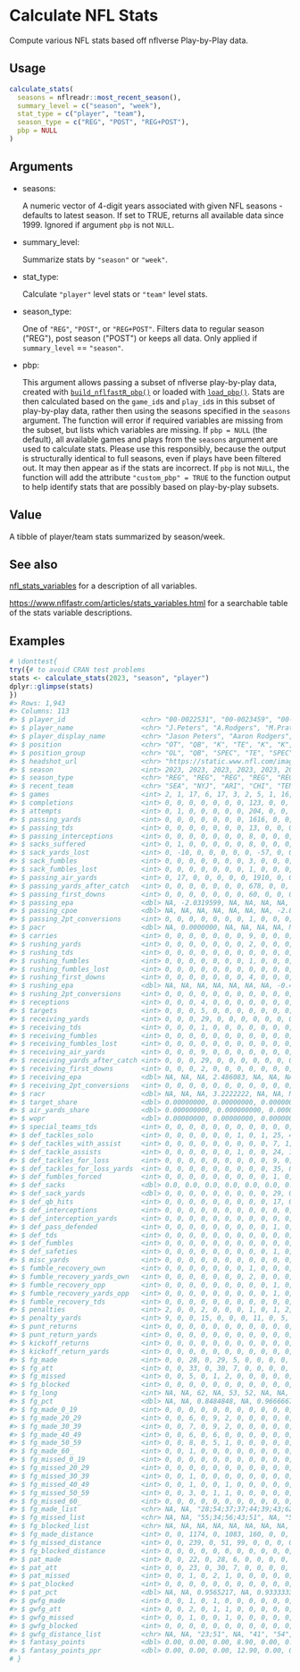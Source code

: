 # Calculate NFL Stats

Compute various NFL stats based off nflverse Play-by-Play data.

## Usage

``` r
calculate_stats(
  seasons = nflreadr::most_recent_season(),
  summary_level = c("season", "week"),
  stat_type = c("player", "team"),
  season_type = c("REG", "POST", "REG+POST"),
  pbp = NULL
)
```

## Arguments

- seasons:

  A numeric vector of 4-digit years associated with given NFL seasons -
  defaults to latest season. If set to TRUE, returns all available data
  since 1999. Ignored if argument `pbp` is not `NULL`.

- summary_level:

  Summarize stats by `"season"` or `"week"`.

- stat_type:

  Calculate `"player"` level stats or `"team"` level stats.

- season_type:

  One of `"REG"`, `"POST"`, or `"REG+POST"`. Filters data to regular
  season ("REG"), post season ("POST") or keeps all data. Only applied
  if `summary_level` == `"season"`.

- pbp:

  This argument allows passing a subset of nflverse play-by-play data,
  created with
  [`build_nflfastR_pbp()`](https://nflfastr.com/reference/build_nflfastR_pbp.md)
  or loaded with
  [`load_pbp()`](https://nflreadr.nflverse.com/reference/load_pbp.html).
  Stats are then calculated based on the `game_id`s and `play_id`s in
  this subset of play-by-play data, rather then using the seasons
  specified in the `seasons` argument. The function will error if
  required variables are missing from the subset, but lists which
  variables are missing. If `pbp = NULL` (the default), all available
  games and plays from the `seasons` argument are used to calculate
  stats. Please use this responsibly, because the output is structurally
  identical to full seasons, even if plays have been filtered out. It
  may then appear as if the stats are incorrect. If `pbp` is not `NULL`,
  the function will add the attribute `"custom_pbp" = TRUE` to the
  function output to help identify stats that are possibly based on
  play-by-play subsets.

## Value

A tibble of player/team stats summarized by season/week.

## See also

[nfl_stats_variables](https://nflfastr.com/reference/nfl_stats_variables.md)
for a description of all variables.

<https://www.nflfastr.com/articles/stats_variables.html> for a
searchable table of the stats variable descriptions.

## Examples

``` r
# \donttest{
try({# to avoid CRAN test problems
stats <- calculate_stats(2023, "season", "player")
dplyr::glimpse(stats)
})
#> Rows: 1,943
#> Columns: 113
#> $ player_id                   <chr> "00-0022531", "00-0023459", "00-0023853", …
#> $ player_name                 <chr> "J.Peters", "A.Rodgers", "M.Prater", "M.Le…
#> $ player_display_name         <chr> "Jason Peters", "Aaron Rodgers", "Matt Pra…
#> $ position                    <chr> "OT", "QB", "K", "TE", "K", "K", "LS", "QB…
#> $ position_group              <chr> "OL", "QB", "SPEC", "TE", "SPEC", "SPEC", …
#> $ headshot_url                <chr> "https://static.www.nfl.com/image/upload/f…
#> $ season                      <int> 2023, 2023, 2023, 2023, 2023, 2023, 2023, …
#> $ season_type                 <chr> "REG", "REG", "REG", "REG", "REG", "REG", …
#> $ recent_team                 <chr> "SEA", "NYJ", "ARI", "CHI", "TEN", "NYG", …
#> $ games                       <int> 2, 1, 17, 6, 17, 3, 2, 5, 1, 16, 5, 15, 2,…
#> $ completions                 <int> 0, 0, 0, 0, 0, 0, 0, 123, 0, 0, 0, 326, 23…
#> $ attempts                    <int> 0, 1, 0, 0, 0, 0, 0, 204, 0, 0, 0, 521, 42…
#> $ passing_yards               <int> 0, 0, 0, 0, 0, 0, 0, 1616, 0, 0, 0, 3965, …
#> $ passing_tds                 <int> 0, 0, 0, 0, 0, 0, 0, 13, 0, 0, 0, 24, 0, 0…
#> $ passing_interceptions       <int> 0, 0, 0, 0, 0, 0, 0, 8, 0, 0, 0, 11, 2, 0,…
#> $ sacks_suffered              <int> 0, 1, 0, 0, 0, 0, 0, 8, 0, 0, 0, 30, 1, 0,…
#> $ sack_yards_lost             <int> 0, -10, 0, 0, 0, 0, 0, -57, 0, 0, 0, -205,…
#> $ sack_fumbles                <int> 0, 0, 0, 0, 0, 0, 0, 3, 0, 0, 0, 0, 0, 0, …
#> $ sack_fumbles_lost           <int> 0, 0, 0, 0, 0, 0, 0, 1, 0, 0, 0, 0, 0, 0, …
#> $ passing_air_yards           <int> 0, 17, 0, 0, 0, 0, 0, 1910, 0, 0, 0, 4033,…
#> $ passing_yards_after_catch   <int> 0, 0, 0, 0, 0, 0, 0, 678, 0, 0, 0, 1890, 8…
#> $ passing_first_downs         <int> 0, 0, 0, 0, 0, 0, 0, 60, 0, 0, 0, 187, 14,…
#> $ passing_epa                 <dbl> NA, -2.0319599, NA, NA, NA, NA, NA, -0.554…
#> $ passing_cpoe                <dbl> NA, NA, NA, NA, NA, NA, NA, -2.875606, NA,…
#> $ passing_2pt_conversions     <int> 0, 0, 0, 0, 0, 0, 0, 1, 0, 0, 0, 1, 0, 0, …
#> $ pacr                        <dbl> NA, 0.0000000, NA, NA, NA, NA, NA, 0.84607…
#> $ carries                     <int> 0, 0, 0, 0, 0, 0, 0, 9, 0, 0, 0, 21, 3, 0,…
#> $ rushing_yards               <int> 0, 0, 0, 0, 0, 0, 0, 2, 0, 0, 0, 65, -3, 0…
#> $ rushing_tds                 <int> 0, 0, 0, 0, 0, 0, 0, 0, 0, 0, 0, 0, 0, 0, …
#> $ rushing_fumbles             <int> 0, 0, 0, 0, 0, 0, 0, 1, 0, 0, 0, 0, 0, 0, …
#> $ rushing_fumbles_lost        <int> 0, 0, 0, 0, 0, 0, 0, 0, 0, 0, 0, 0, 0, 0, …
#> $ rushing_first_downs         <int> 0, 0, 0, 0, 0, 0, 0, 4, 0, 0, 0, 4, 0, 0, …
#> $ rushing_epa                 <dbl> NA, NA, NA, NA, NA, NA, NA, -0.469946, NA,…
#> $ rushing_2pt_conversions     <int> 0, 0, 0, 0, 0, 0, 0, 0, 0, 0, 0, 0, 0, 0, …
#> $ receptions                  <int> 0, 0, 0, 4, 0, 0, 0, 0, 0, 0, 0, 0, 0, 0, …
#> $ targets                     <int> 0, 0, 0, 5, 0, 0, 0, 0, 0, 0, 0, 0, 0, 0, …
#> $ receiving_yards             <int> 0, 0, 0, 29, 0, 0, 0, 0, 0, 0, 0, 0, 0, 0,…
#> $ receiving_tds               <int> 0, 0, 0, 1, 0, 0, 0, 0, 0, 0, 0, 0, 0, 0, …
#> $ receiving_fumbles           <int> 0, 0, 0, 0, 0, 0, 0, 0, 0, 0, 0, 0, 0, 0, …
#> $ receiving_fumbles_lost      <int> 0, 0, 0, 0, 0, 0, 0, 0, 0, 0, 0, 0, 0, 0, …
#> $ receiving_air_yards         <int> 0, 0, 0, 9, 0, 0, 0, 0, 0, 0, 0, 0, 0, 0, …
#> $ receiving_yards_after_catch <int> 0, 0, 0, 29, 0, 0, 0, 0, 0, 0, 0, 0, 0, 0,…
#> $ receiving_first_downs       <int> 0, 0, 0, 2, 0, 0, 0, 0, 0, 0, 0, 0, 0, 0, …
#> $ receiving_epa               <dbl> NA, NA, NA, 2.486083, NA, NA, NA, NA, NA, …
#> $ receiving_2pt_conversions   <int> 0, 0, 0, 0, 0, 0, 0, 0, 0, 0, 0, 1, 0, 0, …
#> $ racr                        <dbl> NA, NA, NA, 3.2222222, NA, NA, NA, NA, NA,…
#> $ target_share                <dbl> 0.00000000, 0.00000000, 0.00000000, 0.0104…
#> $ air_yards_share             <dbl> 0.000000000, 0.000000000, 0.000000000, 0.0…
#> $ wopr                        <dbl> 0.00000000, 0.00000000, 0.00000000, 0.0173…
#> $ special_teams_tds           <int> 0, 0, 0, 0, 0, 0, 0, 0, 0, 0, 0, 0, 0, 0, …
#> $ def_tackles_solo            <int> 0, 0, 0, 0, 0, 0, 1, 0, 1, 25, 4, 0, 0, 0,…
#> $ def_tackles_with_assist     <int> 0, 0, 0, 0, 0, 0, 0, 0, 0, 7, 1, 0, 0, 0, …
#> $ def_tackle_assists          <int> 0, 0, 0, 0, 0, 0, 1, 0, 0, 24, 1, 0, 0, 0,…
#> $ def_tackles_for_loss        <int> 0, 0, 0, 0, 0, 0, 0, 0, 0, 9, 0, 0, 0, 0, …
#> $ def_tackles_for_loss_yards  <int> 0, 0, 0, 0, 0, 0, 0, 0, 0, 35, 0, 0, 0, 0,…
#> $ def_fumbles_forced          <int> 0, 0, 0, 0, 0, 0, 0, 0, 0, 1, 0, 0, 0, 0, …
#> $ def_sacks                   <dbl> 0.0, 0.0, 0.0, 0.0, 0.0, 0.0, 0.0, 0.0, 0.…
#> $ def_sack_yards              <dbl> 0, 0, 0, 0, 0, 0, 0, 0, 0, 29, 0, 0, 0, 0,…
#> $ def_qb_hits                 <int> 0, 0, 0, 0, 0, 0, 0, 0, 0, 17, 0, 0, 0, 0,…
#> $ def_interceptions           <int> 0, 0, 0, 0, 0, 0, 0, 0, 0, 0, 0, 0, 0, 0, …
#> $ def_interception_yards      <int> 0, 0, 0, 0, 0, 0, 0, 0, 0, 0, 0, 0, 0, 0, …
#> $ def_pass_defended           <int> 0, 0, 0, 0, 0, 0, 0, 0, 0, 1, 0, 0, 0, 0, …
#> $ def_tds                     <int> 0, 0, 0, 0, 0, 0, 0, 0, 0, 0, 0, 0, 0, 0, …
#> $ def_fumbles                 <int> 0, 0, 0, 0, 0, 0, 0, 0, 0, 0, 0, 0, 0, 0, …
#> $ def_safeties                <int> 0, 0, 0, 0, 0, 0, 0, 0, 0, 1, 0, 0, 0, 0, …
#> $ misc_yards                  <int> 0, 0, 0, 0, 0, 0, 0, 0, 0, 0, 0, 0, 0, 0, …
#> $ fumble_recovery_own         <int> 0, 0, 0, 0, 0, 0, 0, 1, 0, 0, 0, 0, 0, 0, …
#> $ fumble_recovery_yards_own   <int> 0, 0, 0, 0, 0, 0, 0, 2, 0, 0, 0, 0, 0, 0, …
#> $ fumble_recovery_opp         <int> 0, 0, 0, 0, 0, 0, 0, 0, 0, 1, 0, 0, 0, 0, …
#> $ fumble_recovery_yards_opp   <int> 0, 0, 0, 0, 0, 0, 0, 0, 0, 1, 0, 0, 0, 0, …
#> $ fumble_recovery_tds         <int> 0, 0, 0, 0, 0, 0, 0, 0, 0, 0, 0, 0, 0, 0, …
#> $ penalties                   <int> 2, 0, 0, 2, 0, 0, 0, 1, 0, 1, 2, 3, 0, 0, …
#> $ penalty_yards               <int> 9, 0, 0, 15, 0, 0, 0, 11, 0, 5, 15, 32, 0,…
#> $ punt_returns                <int> 0, 0, 0, 0, 0, 0, 0, 0, 0, 0, 0, 0, 0, 0, …
#> $ punt_return_yards           <int> 0, 0, 0, 0, 0, 0, 0, 0, 0, 0, 0, 0, 0, 0, …
#> $ kickoff_returns             <int> 0, 0, 0, 0, 0, 0, 0, 0, 0, 0, 0, 0, 0, 0, …
#> $ kickoff_return_yards        <int> 0, 0, 0, 0, 0, 0, 0, 0, 0, 0, 0, 0, 0, 0, …
#> $ fg_made                     <int> 0, 0, 28, 0, 29, 5, 0, 0, 0, 0, 0, 0, 0, 1…
#> $ fg_att                      <int> 0, 0, 33, 0, 30, 7, 0, 0, 0, 0, 0, 0, 0, 1…
#> $ fg_missed                   <int> 0, 0, 5, 0, 1, 2, 0, 0, 0, 0, 0, 0, 0, 5, …
#> $ fg_blocked                  <int> 0, 0, 0, 0, 0, 0, 0, 0, 0, 0, 0, 0, 0, 1, …
#> $ fg_long                     <int> NA, NA, 62, NA, 53, 52, NA, NA, NA, NA, NA…
#> $ fg_pct                      <dbl> NA, NA, 0.8484848, NA, 0.9666667, 0.714285…
#> $ fg_made_0_19                <int> 0, 0, 0, 0, 0, 0, 0, 0, 0, 0, 0, 0, 0, 0, …
#> $ fg_made_20_29               <int> 0, 0, 6, 0, 9, 2, 0, 0, 0, 0, 0, 0, 0, 2, …
#> $ fg_made_30_39               <int> 0, 0, 7, 0, 9, 2, 0, 0, 0, 0, 0, 0, 0, 3, …
#> $ fg_made_40_49               <int> 0, 0, 6, 0, 6, 0, 0, 0, 0, 0, 0, 0, 0, 3, …
#> $ fg_made_50_59               <int> 0, 0, 8, 0, 5, 1, 0, 0, 0, 0, 0, 0, 0, 3, …
#> $ fg_made_60_                 <int> 0, 0, 1, 0, 0, 0, 0, 0, 0, 0, 0, 0, 0, 0, …
#> $ fg_missed_0_19              <int> 0, 0, 0, 0, 0, 0, 0, 0, 0, 0, 0, 0, 0, 0, …
#> $ fg_missed_20_29             <int> 0, 0, 0, 0, 0, 0, 0, 0, 0, 0, 0, 0, 0, 0, …
#> $ fg_missed_30_39             <int> 0, 0, 1, 0, 0, 0, 0, 0, 0, 0, 0, 0, 0, 2, …
#> $ fg_missed_40_49             <int> 0, 0, 1, 0, 0, 1, 0, 0, 0, 0, 0, 0, 0, 2, …
#> $ fg_missed_50_59             <int> 0, 0, 3, 0, 1, 1, 0, 0, 0, 0, 0, 0, 0, 1, …
#> $ fg_missed_60_               <int> 0, 0, 0, 0, 0, 0, 0, 0, 0, 0, 0, 0, 0, 0, …
#> $ fg_made_list                <chr> NA, NA, "28;54;37;37;44;39;43;62;38;55;32;…
#> $ fg_missed_list              <chr> NA, NA, "55;34;56;43;51", NA, "51", "54;45…
#> $ fg_blocked_list             <chr> NA, NA, NA, NA, NA, NA, NA, NA, NA, NA, NA…
#> $ fg_made_distance            <int> 0, 0, 1174, 0, 1083, 160, 0, 0, 0, 0, 0, 0…
#> $ fg_missed_distance          <int> 0, 0, 239, 0, 51, 99, 0, 0, 0, 0, 0, 0, 0,…
#> $ fg_blocked_distance         <int> 0, 0, 0, 0, 0, 0, 0, 0, 0, 0, 0, 0, 0, 45,…
#> $ pat_made                    <int> 0, 0, 22, 0, 28, 6, 0, 0, 0, 0, 0, 0, 0, 8…
#> $ pat_att                     <int> 0, 0, 23, 0, 30, 7, 0, 0, 0, 0, 0, 0, 0, 8…
#> $ pat_missed                  <int> 0, 0, 1, 0, 2, 1, 0, 0, 0, 0, 0, 0, 0, 0, …
#> $ pat_blocked                 <int> 0, 0, 0, 0, 0, 0, 0, 0, 0, 0, 0, 0, 0, 0, …
#> $ pat_pct                     <dbl> NA, NA, 0.9565217, NA, 0.9333333, 0.857142…
#> $ gwfg_made                   <int> 0, 0, 1, 0, 1, 0, 0, 0, 0, 0, 0, 0, 0, 1, …
#> $ gwfg_att                    <int> 0, 0, 2, 0, 1, 1, 0, 0, 0, 0, 0, 0, 0, 1, …
#> $ gwfg_missed                 <int> 0, 0, 1, 0, 0, 1, 0, 0, 0, 0, 0, 0, 0, 0, …
#> $ gwfg_blocked                <int> 0, 0, 0, 0, 0, 0, 0, 0, 0, 0, 0, 0, 0, 0, …
#> $ gwfg_distance_list          <chr> NA, NA, "23;51", NA, "41", "54", NA, NA, N…
#> $ fantasy_points              <dbl> 0.00, 0.00, 0.00, 8.90, 0.00, 0.00, 0.00, …
#> $ fantasy_points_ppr          <dbl> 0.00, 0.00, 0.00, 12.90, 0.00, 0.00, 0.00,…
# }
```
